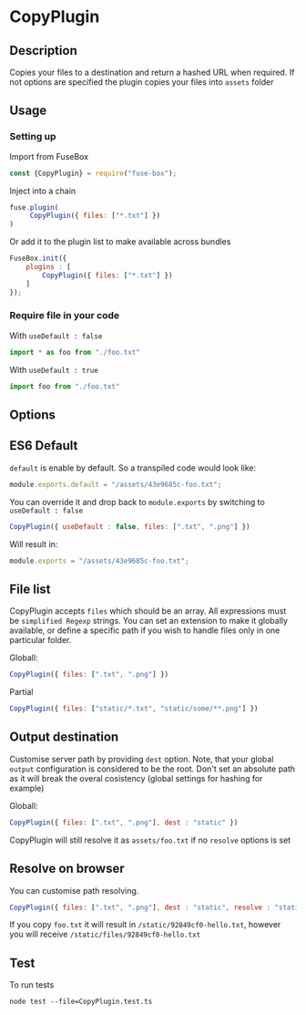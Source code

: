 # CopyPlugin

## Description
Copies your files to a destination and return a hashed URL when required. If not options are specified the plugin copies
your files into `assets` folder

## Usage

### Setting up
Import from FuseBox
```js
const {CopyPlugin} = require("fuse-box");
```

Inject into a chain
```js
fuse.plugin(
     CopyPlugin({ files: ["*.txt"] })
)
```

Or add it to the plugin list to make available across bundles
```js
FuseBox.init({
    plugins : [
        CopyPlugin({ files: ["*.txt"] })
    ]
});
```

### Require file in your code
With `useDefault : false`
```js
import * as foo from "./foo.txt"
```

With `useDefault : true`

```js
import foo from "./foo.txt"
```
## Options

## ES6 Default

`default` is enable by default. So a transpiled code would look like:

```js
module.exports.default = "/assets/43e9685c-foo.txt";
```

You can override it and drop back to `module.exports` by switching to `useDefault : false`

```js
CopyPlugin({ useDefault : false, files: [".txt", ".png"] })
```

Will result in:

```js
module.exports = "/assets/43e9685c-foo.txt";
```


## File list

CopyPlugin accepts `files` which should be an array. All expressions must be `simplified Regexp` strings. 
You can set an extension to make it globally available, or define a specific path if you wish to handle files only in one particular folder.

Globall:

```js
CopyPlugin({ files: [".txt", ".png"] })
```

Partial
```js
CopyPlugin({ files: ["static/*.txt", "static/some/**.png"] })
```

## Output destination

Customise server path by providing `dest` option. Note, that your global `output` configuration is considered to be the root.
Don't set an absolute path as it will break the overal cosistency (global settings for hashing for example)

Globall:

```js
CopyPlugin({ files: [".txt", ".png"], dest : "static" })
```

CopyPlugin will still resolve it as `assets/foo.txt` if  no `resolve` options is set

## Resolve on browser

You can customise path resolving. 
```js
CopyPlugin({ files: [".txt", ".png"], dest : "static", resolve : "static/files" })
```
If you copy `foo.txt` it will result in `/static/92849cf0-hello.txt`, however you will receive `/static/files/92849cf0-hello.txt`


## Test
To run tests
```
node test --file=CopyPlugin.test.ts
```


